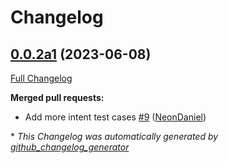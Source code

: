# Changelog

## [0.0.2a1](https://github.com/NeonGeckoCom/skill-fallback_llm/tree/0.0.2a1) (2023-06-08)

[Full Changelog](https://github.com/NeonGeckoCom/skill-fallback_llm/compare/0.0.1...0.0.2a1)

**Merged pull requests:**

- Add more intent test cases [\#9](https://github.com/NeonGeckoCom/skill-fallback_llm/pull/9) ([NeonDaniel](https://github.com/NeonDaniel))



\* *This Changelog was automatically generated by [github_changelog_generator](https://github.com/github-changelog-generator/github-changelog-generator)*

